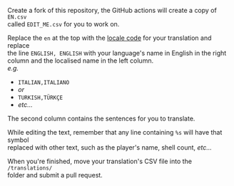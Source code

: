 Create a fork of this repository, the GitHub actions will create a copy of `EN.csv`
<br/>
called `EDIT_ME.csv` for you to work on.
<br/>

Replace the `en` at the top with the [locale code](https://docs.godotengine.org/en/latest/tutorials/i18n/locales.html) for your translation and replace
<br/>
the line `ENGLISH, ENGLISH` with your language's name in English in the right
<br/>
column and the localised name in the left column.
<br/>
_e.g._
* `ITALIAN,ITALIANO`
* _or_
* `TURKISH,TÜRKÇE`
* _etc..._

The second column contains the sentences for you to translate.

While editing the text, remember that any line containing `%s` will have that symbol
<br/>
replaced with other text, such as the player's name, shell count, _etc..._

When you're finished, move your translation's CSV file into the `/translations/`
<br/>
folder and submit a pull request.